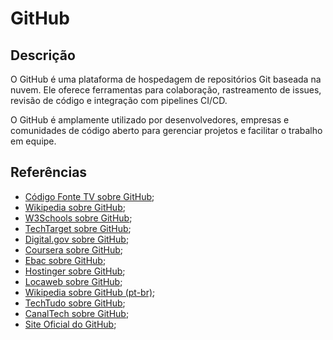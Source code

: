 # GitHub


## Descrição

O GitHub é uma plataforma de hospedagem de repositórios Git baseada na nuvem. Ele oferece ferramentas para colaboração, rastreamento de issues, revisão de código e integração com pipelines CI/CD.

O GitHub é amplamente utilizado por desenvolvedores, empresas e comunidades de código aberto para gerenciar projetos e facilitar o trabalho em equipe.

## Referências

- [Código Fonte TV sobre GitHub](https://youtu.be/myQuetgSEsY?si=swrVx-ef4kjM1m2L);
- [Wikipedia sobre GitHub](https://en.wikipedia.org/wiki/GitHub);
- [W3Schools sobre GitHub](https://www.w3schools.com/whatis/whatis_github.asp);
- [TechTarget sobre GitHub](https://www.techtarget.com/searchitoperations/definition/GitHub);
- [Digital.gov sobre GitHub](https://digital.gov/resources/an-introduction-github/);
- [Coursera sobre GitHub](https://www.coursera.org/articles/what-is-git);
- [Ebac sobre GitHub](https://ebaconline.com.br/blog/o-que-e-github);
- [Hostinger sobre GitHub](https://www.hostinger.com.br/tutoriais/o-que-github);
- [Locaweb sobre GitHub](https://www.locaweb.com.br/blog/temas/codigo-aberto/github/);
- [Wikipedia sobre GitHub (pt-br)](https://pt.wikipedia.org/wiki/GitHub);
- [TechTudo sobre GitHub](https://www.techtudo.com.br/listas/2021/05/o-que-e-o-github-veja-para-que-serve-a-rede-social-de-programadores.ghtml);
- [CanalTech sobre GitHub](https://canaltech.com.br/internet/o-que-e-github/);
- [Site Oficial do GitHub](https://github.com);